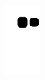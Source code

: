 <div> 

  ![snake animation](https://github.com/rakshit0111/rakshit0111/blob/output/github-contribution-grid-snake.svg)
 
</div>

